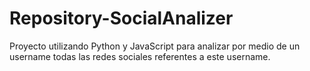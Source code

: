 # Repository-SocialAnalizer
Proyecto utilizando Python y JavaScript para analizar por medio de un username todas las redes sociales referentes a este username.
